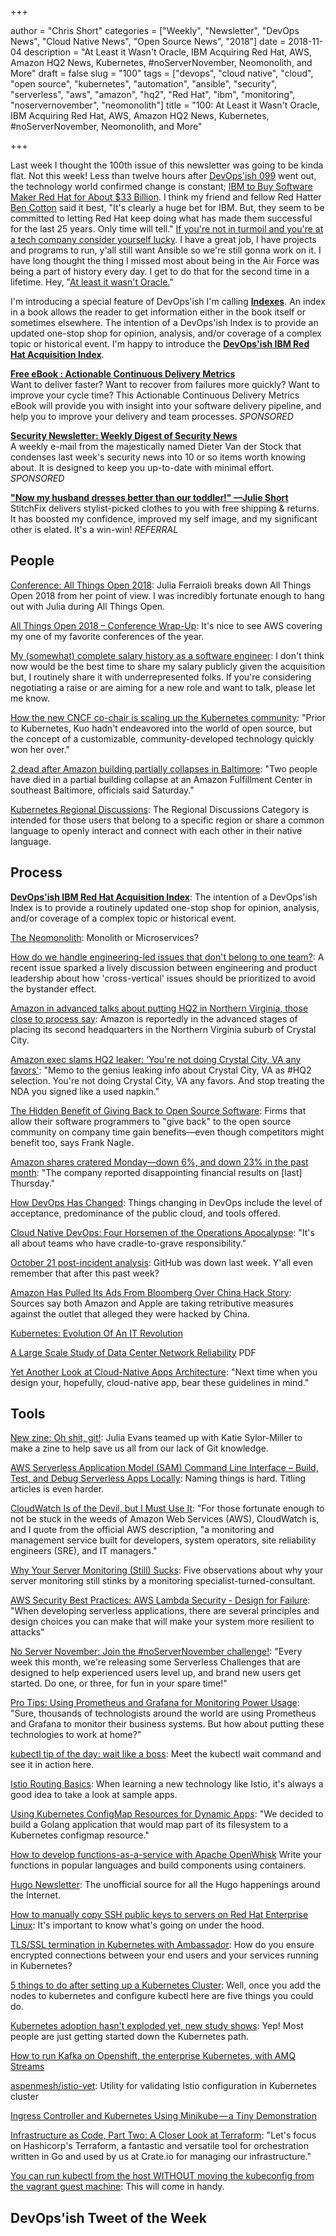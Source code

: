 +++

author = "Chris Short"
categories = ["Weekly", "Newsletter", "DevOps News", "Cloud Native News", "Open Source News", "2018"]
date = 2018-11-04
description = "At Least it Wasn't Oracle, IBM Acquiring Red Hat, AWS, Amazon HQ2 News, Kubernetes, #noServerNovember, Neomonolith, and More"
draft = false
slug = "100"
tags = ["devops", "cloud native", "cloud", "open source", "kubernetes", "automation", "ansible", "security", "serverless", "aws", "amazon", "hq2", "Red Hat", "ibm", "monitoring", "noservernovember", "neomonolith"]
title = "100: At Least it Wasn't Oracle, IBM Acquiring Red Hat, AWS, Amazon HQ2 News, Kubernetes, #noServerNovember, Neomonolith, and More"

+++

Last week I thought the 100th issue of this newsletter was going to be kinda flat. Not this week! Less than twelve hours after [DevOps'ish 099](/099/) went out, the technology world confirmed change is constant; [IBM to Buy Software Maker Red Hat for About $33 Billion](https://www.bloomberg.com/news/articles/2018-10-28/ibm-agrees-to-buy-software-maker-red-hat-in-34-billion-deal). I think my friend and fellow Red Hatter [Ben Cotton](https://funnelfiasco.com/) said it best, "It's clearly a huge bet for IBM. But, they seem to be committed to letting Red Hat keep doing what has made them successful for the last 25 years. Only time will tell." [If you're not in turmoil and you're at a tech company consider yourself lucky](https://chrisshort.net/one-fish-two-fish-blue-fish-sporting-new-red-hat/). I have a great job, I have projects and programs to run, y'all still want Ansible so we're still gonna work on it. I have long thought the thing I missed most about being in the Air Force was being a part of history every day. I get to do that for the second time in a lifetime. Hey, "[At least it wasn't Oracle.](https://cshort.co/not-oracle)"

I'm introducing a special feature of DevOps'ish I'm calling [**Indexes**](/categories/indexes/). An index in a book allows the reader to get information either in the book itself or sometimes elsewhere. The intention of a DevOps'ish Index is to provide an updated one-stop shop for opinion, analysis, and/or coverage of a complex topic or historical event. I'm happy to introduce the [**DevOps'ish IBM Red Hat Acquisition Index**](/ibm-red-hat-acquisition-index/).

[**Free eBook : Actionable Continuous Delivery Metrics**](https://www.gocd.org/ebook-cd-analytics.html)  
Want to deliver faster? Want to recover from failures more quickly? Want to improve your cycle time? This Actionable Continuous Delivery Metrics eBook will provide you with insight into your software delivery pipeline, and help you to improve your delivery and team processes. *SPONSORED*

[**Security Newsletter: Weekly Digest of Security News**](https://securitynewsletter.co/?utm_source=devopsish&utm_medium=email&utm_campaign=devopsish2)  
A weekly e-mail from the majestically named Dieter Van der Stock that condenses last week's security news into 10 or so items worth knowing about. It is designed to keep you up-to-date with minimal effort. *SPONSORED*

[**"Now my husband dresses better than our toddler!" —Julie Short**](https://devopsi.sh/stitchfix)  
StitchFix delivers stylist-picked clothes to you with free shipping & returns. It has boosted my confidence, improved my self image, and my significant other is elated. It's a win-win! *REFERRAL*


## People

[Conference: All Things Open 2018](https://www.juliaferraioli.com/blog/2018/10/all-things-open-2018/): Julia Ferraioli breaks down All Things Open 2018 from her point of view. I was incredibly fortunate enough to hang out with Julia during All Things Open.

[All Things Open 2018 – Conference Wrap-Up](https://aws.amazon.com/blogs/opensource/all-things-open-2018-conference-wrap-up/): It's nice to see AWS covering my one of my favorite conferences of the year.

[My (somewhat) complete salary history as a software engineer](https://humanwhocodes.com/blog/2018/10/my-somewhat-complete-salary-history-software-engineer/): I don't think now would be the best time to share my salary publicly given the acquisition but, I routinely share it with underrepresented folks. If you're considering negotiating a raise or are aiming for a new role and want to talk, please let me know.

[How the new CNCF co-chair is scaling up the Kubernetes community](https://siliconangle.com/2018/10/30/new-cncf-co-chair-scaling-kubernetes-community-womenintech/): "Prior to Kubernetes, Kuo hadn't endeavored into the world of open source, but the concept of a customizable, community-developed technology quickly won her over."

[2 dead after Amazon building partially collapses in Baltimore](https://www.cnn.com/2018/11/03/us/baltimore-amazon-building-collapse/index.html): "Two people have died in a partial building collapse at an Amazon Fulfillment Center in southeast Baltimore, officials said Saturday."

[Kubernetes Regional Discussions](https://discuss.kubernetes.io/c/regional-discussions): The Regional Discussions Category is intended for those users that belong to a specific region or share a common language to openly interact and connect with each other in their native language.

## Process

[**DevOps'ish IBM Red Hat Acquisition Index**](/ibm-red-hat-acquisition-index/): The intention of a DevOps'ish Index is to provide a routinely updated one-stop shop for opinion, analysis, and/or coverage of a complex topic or historical event.

[The Neomonolith](https://inconshreveable.com/10-07-2015/the-neomonolith/): Monolith or Microservices?

[How do we handle engineering-led issues that don't belong to one team?](https://about.gitlab.com/2018/10/30/how-do-we-handle-engineering-led-initiatives-that-dont-belong-to-one-team/): A recent issue sparked a lively discussion between engineering and product leadership about how 'cross-vertical' issues should be prioritized to avoid the bystander effect.

[Amazon in advanced talks about putting HQ2 in Northern Virginia, those close to process say](https://www.washingtonpost.com/local/amazon-in-advanced-talks-about-putting-hq2-in-northern-virginia-those-close-to-process-say/2018/11/02/9be831d6-d7c0-11e8-aeb7-ddcad4a0a54e_story.html?noredirect=on&utm_term=.779c5da9fc29): Amazon is reportedly in the advanced stages of placing its second headquarters in the Northern Virginia suburb of Crystal City.

[Amazon exec slams HQ2 leaker: ‘You're not doing Crystal City, VA any favors'](https://www.geekwire.com/2018/amazon-exec-slams-hq2-leaker-youre-not-crystal-city-va-favors/): "Memo to the genius leaking info about Crystal City, VA as #HQ2 selection.  You're not doing Crystal City, VA any favors.  And stop treating the NDA you signed like a used napkin."

[The Hidden Benefit of Giving Back to Open Source Software](https://hbswk.hbs.edu/item/the-hidden-benefit-of-giving-back-to-open-source-software): Firms that allow their software programmers to "give back" to the open source community on company time gain benefits—even though competitors might benefit too, says Frank Nagle.

[Amazon shares cratered Monday—down 6%, and down 23% in the past month](https://www.cnbc.com/2018/10/29/amazon-has-its-biggest-two-day-drop-since-2014.html): "The company reported disappointing financial results on [last] Thursday."

[How DevOps Has Changed](https://dzone.com/articles/how-devops-has-changed): Things changing in DevOps include the level of acceptance, predominance of the public cloud, and tools offered.

[Cloud Native DevOps: Four Horsemen of the Operations Apocalypse](https://thenewstack.io/cloud-native-devops-four-horsemen-of-the-operations-apocalypse/): "It's all about teams who have cradle-to-grave responsibility."

[October 21 post-incident analysis](https://blog.github.com/2018-10-30-oct21-post-incident-analysis/): GitHub was down last week. Y'all even remember that after this past week?

[Amazon Has Pulled Its Ads From Bloomberg Over China Hack Story](https://www.buzzfeednews.com/article/josephbernstein/amazon-pulled-ads-bloomberg-over-china-hack-story): Sources say both Amazon and Apple are taking retributive measures against the outlet that alleged they were hacked by China.

[Kubernetes: Evolution Of An IT Revolution](https://www.forbes.com/sites/udinachmany/2018/11/01/kubernetes-evolution-of-an-it-revolution/#275a4c0a54e1)

[A Large Scale Study of Data Center Network Reliability](https://people.inf.ethz.ch/omutlu/pub/data-center-network-errors-at-facebook_imc18.pdf) PDF

[Yet Another Look at Cloud-Native Apps Architecture](http://blog.grapeup.com/read/yet-another-look-at-cloud-native-apps-architecture-33): "Next time when you design your, hopefully, cloud-native app, bear these guidelines in mind."

## Tools

[New zine: Oh shit, git!](https://jvns.ca/blog/2018/10/27/new-zine--oh-shit--git-/): Julia Evans teamed up with Katie Sylor-Miller to make a zine to help save us all from our lack of Git knowledge.

[AWS Serverless Application Model (SAM) Command Line Interface – Build, Test, and Debug Serverless Apps Locally](https://aws.amazon.com/blogs/aws/aws-serverless-application-model-sam-command-line-interface-build-test-and-debug-serverless-apps-locally/): Naming things is hard. Titling articles is even harder.

[CloudWatch Is of the Devil, but I Must Use It](https://www.linuxjournal.com/content/cloudwatch-devil-i-must-use-it): "For those fortunate enough to not be stuck in the weeds of Amazon Web Services (AWS), CloudWatch is, and I quote from the official AWS description, "a monitoring and management service built for developers, system operators, site reliability engineers (SRE), and IT managers."

[Why Your Server Monitoring (Still) Sucks](https://www.linuxjournal.com/content/why-your-server-monitoring-still-sucks): Five observations about why your server monitoring still stinks by a monitoring specialist-turned-consultant.

[AWS Security Best Practices: AWS Lambda Security - Design for Failure](https://www.puresec.io/blog/aws-security-best-practices-aws-lambda-security-design-for-failure): "When developing serverless applications, there are several principles and design choices you can make that will make your system more resilient to attacks"

[No Server November: Join the #noServerNovember challenge!](https://serverless.com/blog/no-server-november-challenge/): "Every week this month, we're releasing some Serverless Challenges that are designed to help experienced users level up, and brand new users get started. Do one, or three, for fun in your spare time!"

[Pro Tips: Using Prometheus and Grafana for Monitoring Power Usage](https://grafana.com/blog/2018/11/01/pro-tips-using-prometheus-and-grafana-for-monitoring-power-usage/): "Sure, thousands of technologists around the world are using Prometheus and Grafana to monitor their business systems. But how about putting these technologies to work at home?"

[kubectl tip of the day: wait like a boss](https://hackernoon.com/kubectl-tip-of-the-day-wait-like-a-boss-40a818c423ac): Meet the kubectl wait command and see it in action here.

[Istio Routing Basics](https://medium.com/google-cloud/istio-routing-basics-14feab3c040e): When learning a new technology like Istio, it's always a good idea to take a look at sample apps.

[Using Kubernetes ConfigMap Resources for Dynamic Apps](https://medium.com/capital-one-tech/using-kubernetes-configmap-resources-for-dynamic-apps-9e23ef589121): "We decided to build a Golang application that would map part of its filesystem to a Kubernetes configmap resource."

[How to develop functions-as-a-service with Apache OpenWhisk](https://opensource.com/article/18/11/developing-functions-service-apache-openwhisk)
Write your functions in popular languages and build components using containers.

[Hugo Newsletter](https://hugonewsletter.com/): The unofficial source for all the Hugo happenings around the Internet.

[How to manually copy SSH public keys to servers on Red Hat Enterprise Linux](https://developers.redhat.com/blog/2018/11/02/how-to-manually-copy-ssh-keys-rhel/): It's important to know what's going on under the hood.

[TLS/SSL termination in Kubernetes with Ambassador](https://blog.getambassador.io/tls-ssl-termination-in-kubernetes-with-ambassador-dafd04bc69ea): How do you ensure encrypted connections between your end users and your services running in Kubernetes?

[5 things to do after setting up a Kubernetes Cluster](https://www.schoolofdevops.com/blog/5-things-to-do-after-setting-up-kubrenetes-cluster/): Well, once you add the nodes to kubernetes and configure kubectl here are five things you could do.

[Kubernetes adoption hasn't exploded yet, new study shows](https://jaxenter.com/microservices-maturity-report-results-151188.html): Yep! Most people are just getting started down the Kubernetes path.

[How to run Kafka on Openshift, the enterprise Kubernetes, with AMQ Streams](https://developers.redhat.com/blog/2018/10/29/how-to-run-kafka-on-openshift-the-enterprise-kubernetes-with-amq-streams/)

[aspenmesh/istio-vet](https://github.com/aspenmesh/istio-vet): Utility for validating Istio configuration in Kubernetes cluster

[Ingress Controller and Kubernetes Using Minikube — a Tiny Demonstration](https://medium.com/@schogini/ingress-controller-and-kubernetes-using-minikube-a-tiny-demonstration-63c2a73e2803)

[Infrastructure as Code, Part Two: A Closer Look at Terraform](https://crate.io/a/infrastructure-as-code-part-two-a-closer-look-at-terraform/): "Let's focus on Hashicorp's Terraform, a fantastic and versatile tool for orchestration written in Go and used by us at Crate.io for managing our infrastructure."

[You can run kubectl from the host WITHOUT moving the kubeconfig from the vagrant guest machine](https://medium.com/@abdennour.toumi/you-can-run-kubectl-from-the-host-without-copying-the-kubeconfig-outside-the-vagrant-machine-a40a10fcd08f): This will come in handy.

## DevOps'ish Tweet of the Week
